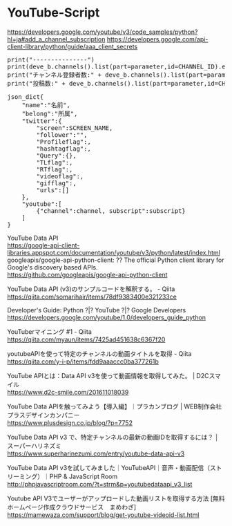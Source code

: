 # YouTube-Script

https://developers.google.com/youtube/v3/code_samples/python?hl=ja#add_a_channel_subscription
https://developers.google.com/api-client-library/python/guide/aaa_client_secrets

<pre>
print("---------------")
print(deve_b.channels().list(part=parameter,id=CHANNEL_ID).execute()["items"][0]["snippet"]["title"])
print("チャンネル登録者数:" + deve_b.channels().list(part=parameter,id=CHANNEL_ID).execute()["items"][0]["statistics"]["subscriberCount"])
print("投稿数:" + deve_b.channels().list(part=parameter,id=CHANNEL_ID).execute()["items"][0]["statistics"]["videoCount"])
</pre>

<pre>
json_dict{
	"name":"名前",
	"belong":"所属",
	"twitter":{
		"screen":SCREEN_NAME,
		"follower":"",
		"Profileflag":,
		"hashtagflag":,
		"Query":{},
		"TLflag":,
		"RTflag":,
		"videoflag":,
		"gifflag":,
		"urls":[]
	},
	"youtube":[
		{"channel":channel, subscript":subscript}
	]
}
</pre>

YouTube Data API</br>
https://google-api-client-libraries.appspot.com/documentation/youtube/v3/python/latest/index.html</br>
googleapis/google-api-python-client: ?? The official Python client library for Google's discovery based APIs.</br>
https://github.com/googleapis/google-api-python-client</br>

YouTube Data API (v3)のサンプルコードを解釈する。 - Qiita</br>
https://qiita.com/somarihair/items/78df9383400e321233ce</br>

Developer's Guide: Python ?|? YouTube ?|? Google Developers</br>
https://developers.google.com/youtube/1.0/developers_guide_python</br>

YouTuberマイニング #1 - Qiita</br>
https://qiita.com/myaun/items/7425ad451638c6367f20</br>

youtubeAPIを使って特定のチャンネルの動画タイトルを取得 - Qiita</br>
https://qiita.com/y-i-p/items/fdd9aaaccc0ba377261b</br>

YouTube APIとは：Data API v3を使って動画情報を取得してみた。 | D2Cスマイル</br>
https://www.d2c-smile.com/201611018039</br>

YouTube Data APIを触ってみよう【導入編】｜プラカンブログ | WEB制作会社プラスデザインカンパニー</br>
https://www.plusdesign.co.jp/blog/?p=7752</br>

YouTube Data API v3 で、特定チャンネルの最新の動画IDを取得するには？ │ スーパーハリネズミ</br>
https://www.superharinezumi.com/entry/youtube-data-api-v3</br>

YouTube Data API v3を試してみました｜YouTubeAPI｜音声・動画配信（ストリーミング）｜PHP & JavaScript Room</br>
http://phpjavascriptroom.com/?t=strm&p=youtubedataapi_v3_list</br>

Youtube API V3でユーザーがアップロードした動画リストを取得する方法 [無料ホームページ作成クラウドサービス　まめわざ]</br>
https://mamewaza.com/support/blog/get-youtube-videoid-list.html</br>
